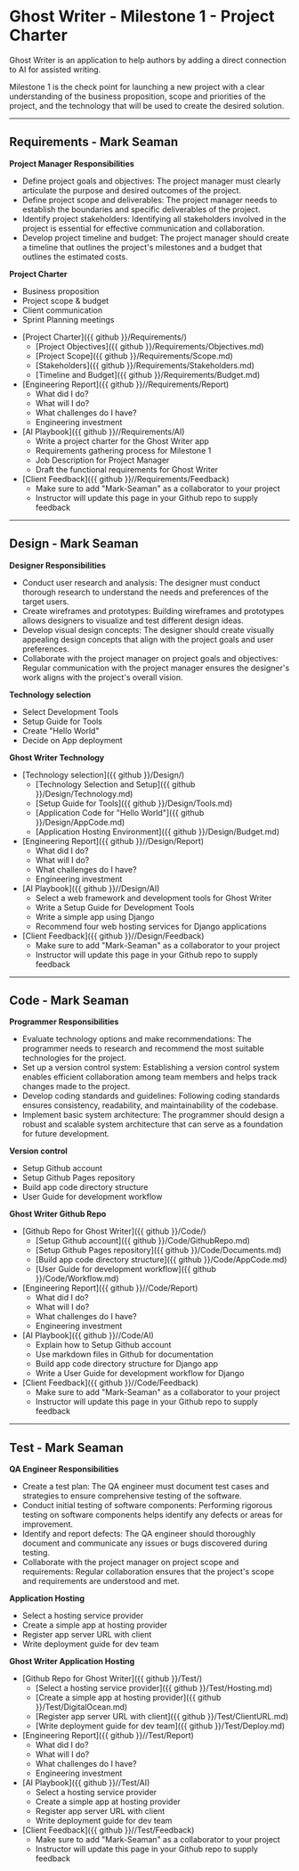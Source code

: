 # Ghost Writer - Milestone 1 - Project Charter

Ghost Writer is an application to help authors by adding a direct connection
to AI for assisted writing.

Milestone 1 is the check point for launching a new project with a clear understanding
of the business proposition, scope and priorities of the project, and the technology
that will be used to create the desired solution.

---

## Requirements - Mark Seaman

**Project Manager Responsibilities**

* Define project goals and objectives: The project manager must clearly articulate the purpose and desired outcomes of the project.
* Define project scope and deliverables: The project manager needs to establish the boundaries and specific deliverables of the project.
* Identify project stakeholders: Identifying all stakeholders involved in the project is essential for effective communication and collaboration.
* Develop project timeline and budget: The project manager should create a timeline that outlines the project's milestones and a budget that outlines the estimated costs.

**Project Charter**

- Business proposition
- Project scope & budget
- Client communication
- Sprint Planning meetings

* [Project Charter]({{ github }}/Requirements/)
    * [Project Objectives]({{ github }}/Requirements/Objectives.md)
    * [Project Scope]({{ github }}/Requirements/Scope.md)
    * [Stakeholders]({{ github }}/Requirements/Stakeholders.md)
    * [Timeline and Budget]({{ github }}/Requirements/Budget.md)
* [Engineering Report]({{ github }}//Requirements/Report)
    * What did I do?
    * What will I do?
    * What challenges do I have?
    * Engineering investment
* [AI Playbook]({{ github }}//Requirements/AI)
    * Write a project charter for the Ghost Writer app
    * Requirements gathering process for Milestone 1
    * Job Description for Project Manager
    * Draft the functional requirements for Ghost Writer
* [Client Feedback]({{ github }}//Requirements/Feedback)
    * Make sure to add "Mark-Seaman" as a collaborator to your project
    * Instructor will update this page in your Github repo to supply feedback

---

## Design - Mark Seaman

**Designer Responsibilities**

* Conduct user research and analysis: The designer must conduct thorough research to understand the needs and preferences of the target users.
* Create wireframes and prototypes: Building wireframes and prototypes allows designers to visualize and test different design ideas.
* Develop visual design concepts: The designer should create visually appealing design concepts that align with the project goals and user preferences.
* Collaborate with the project manager on project goals and objectives: Regular communication with the project manager ensures the designer's work aligns with the project's overall vision.

**Technology selection**

- Select Development Tools
- Setup Guide for Tools
- Create "Hello World"
- Decide on App deployment

**Ghost Writer Technology**

* [Technology selection]({{ github }}/Design/)
    * [Technology Selection and Setup]({{ github }}/Design/Technology.md)
    * [Setup Guide for Tools]({{ github }}/Design/Tools.md)
    * [Application Code for "Hello World"]({{ github }}/Design/AppCode.md)
    * [Application Hosting Environment]({{ github }}/Design/Budget.md)
* [Engineering Report]({{ github }}//Design/Report)
    * What did I do?
    * What will I do?
    * What challenges do I have?
    * Engineering investment
* [AI Playbook]({{ github }}//Design/AI)
    - Select a web framework and development tools for Ghost Writer
    - Write a Setup Guide for Development Tools
    - Write a simple app using Django
    - Recommend four web hosting services for Django applications
* [Client Feedback]({{ github }}//Design/Feedback)
    * Make sure to add "Mark-Seaman" as a collaborator to your project
    * Instructor will update this page in your Github repo to supply feedback

---

## Code - Mark Seaman

**Programmer Responsibilities**

* Evaluate technology options and make recommendations: The programmer needs to research and recommend the most suitable technologies for the project.
* Set up a version control system: Establishing a version control system enables efficient collaboration among team members and helps track changes made to the project.
* Develop coding standards and guidelines: Following coding standards ensures consistency, readability, and maintainability of the codebase.
* Implement basic system architecture: The programmer should design a robust and scalable system architecture that can serve as a foundation for future development.

**Version control**

- Setup Github account
- Setup Github Pages repository
- Build app code directory structure
- User Guide for development workflow


**Ghost Writer Github Repo**

* [Github Repo for Ghost Writer]({{ github }}/Code/)
    * [Setup Github account]({{ github }}/Code/GithubRepo.md)
    * [Setup Github Pages repository]({{ github }}/Code/Documents.md)
    * [Build app code directory structure]({{ github }}/Code/AppCode.md)
    * [User Guide for development workflow]({{ github }}/Code/Workflow.md)
* [Engineering Report]({{ github }}//Code/Report)
    * What did I do?
    * What will I do?
    * What challenges do I have?
    * Engineering investment
* [AI Playbook]({{ github }}//Code/AI)
    - Explain how to Setup Github account
    - Use markdown files in Github for documentation
    - Build app code directory structure for Django app
    - Write a User Guide for development workflow for Django
* [Client Feedback]({{ github }}//Code/Feedback)
    * Make sure to add "Mark-Seaman" as a collaborator to your project
    * Instructor will update this page in your Github repo to supply feedback

---

## Test - Mark Seaman

**QA Engineer Responsibilities**

* Create a test plan: The QA engineer must document test cases and strategies to ensure comprehensive testing of the software.
* Conduct initial testing of software components: Performing rigorous testing on software components helps identify any defects or areas for improvement.
* Identify and report defects: The QA engineer should thoroughly document and communicate any issues or bugs discovered during testing.
* Collaborate with the project manager on project scope and requirements: Regular collaboration ensures that the project's scope and requirements are understood and met.

**Application Hosting**

- Select a hosting service provider
- Create a simple app at hosting provider
- Register app server URL with client
- Write deployment guide for dev team


**Ghost Writer Application Hosting**

* [Github Repo for Ghost Writer]({{ github }}/Test/)
    * [Select a hosting service provider]({{ github }}/Test/Hosting.md)
    * [Create a simple app at hosting provider]({{ github }}/Test/DigitalOcean.md)
    * [Register app server URL with client]({{ github }}/Test/ClientURL.md)
    * [Write deployment guide for dev team]({{ github }}/Test/Deploy.md)
* [Engineering Report]({{ github }}//Test/Report)
    * What did I do?
    * What will I do?
    * What challenges do I have?
    * Engineering investment
* [AI Playbook]({{ github }}//Test/AI)
    - Select a hosting service provider
    - Create a simple app at hosting provider
    - Register app server URL with client
    - Write deployment guide for dev team
* [Client Feedback]({{ github }}//Test/Feedback)
    * Make sure to add "Mark-Seaman" as a collaborator to your project
    * Instructor will update this page in your Github repo to supply feedback
